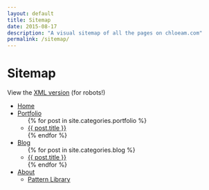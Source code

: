 ```yaml
---
layout: default
title: Sitemap
date: 2015-08-17
description: "A visual sitemap of all the pages on chloeam.com"
permalink: /sitemap/
---
```


<h1 class="sitemap-heading">Sitemap</h1>
<p class="tagline">View the <a href="/sitemap.xml">XML version</a> (for robots!)</p>

<div class="sitemap col3">
  <ul id="primaryNav">
    <li id="home"><a href="/">Home</a></li>
    <li><a href="/">Portfolio</a>
      <ul>
        {% for post in site.categories.portfolio %}
          <li><a href="{{ post.url }}">{{ post.title }}</a></li>
        {% endfor %}
      </ul>
    </li>
    <li><a href="/blog/">Blog</a>
      <ul>
        {% for post in site.categories.blog %}
          <li><a href="{{ post.url }}">{{ post.title }}</a></li>
        {% endfor %}
      </ul>
    </li>
    <li><a href="/about/">About</a>
      <ul>
        <li><a href="/pattern-library/">Pattern Library</a></li>
      </ul>
    </li>
  </ul>
</div>